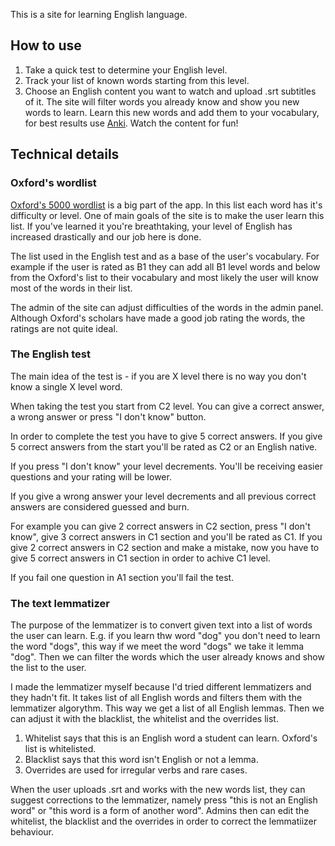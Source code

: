 This is a site for learning English language.

## How to use

1. Take a quick test to determine your English level. 
2. Track your list of known words starting from this level.
3. Choose an English content you want to watch and upload .srt subtitles of it. The site will filter words you already know and show you new words to learn. Learn this new words and add them to your vocabulary, for best results use [Anki](https://apps.ankiweb.net/). Watch the content for fun!

## Technical details

### Oxford's wordlist

[Oxford's 5000 wordlist](https://www.oxfordlearnersdictionaries.com/wordlists/oxford3000-5000) is a big part of the app. In this list each word has it's difficulty or level. One of main goals of the site is to make the user learn this list. If you've learned it you're breathtaking, your level of English has increased drastically and our job here is done. 

The list used in the English test and as a base of the user's vocabulary. For example if the user is rated as B1 they can add all B1 level words and below from the Oxford's list to their vocabulary and most likely the user will know most of the words in their list. 

The admin of the site can adjust difficulties of the words in the admin panel. Although Oxford's scholars have made a good job rating the words, the ratings are not quite ideal. 

### The English test

The main idea of the test is - if you are X level there is no way you don't know a single X level word. 

When taking the test you start from C2 level. You can give a correct answer, a wrong answer or press "I don't know" button. 

In order to complete the test you have to give 5 correct answers. If you give 5 correct answers from the start you'll be rated as C2 or an English native.

If you press "I don't know" your level decrements. You'll be receiving easier questions and your rating will be lower.

If you give a wrong answer your level decrements and all previous correct answers are considered guessed and burn. 

For example you can give 2 correct answers in C2 section, press "I don't know", give 3 correct answers in C1 section and you'll be rated as C1. 
If you give 2 correct answers in C2 section and make a mistake, now you have to give 5 correct answers in C1 section in order to achive C1 level.

If you fail one question in A1 section you'll fail the test. 

### The text lemmatizer

The purpose of the lemmatizer is to convert given text into a list of words the user can learn. E.g. if you learn thw word "dog" you don't need to learn the word "dogs", this way if we meet the word "dogs" we take it lemma "dog". Then we can filter the words which the user already knows and show the list to the user.

I made the lemmatizer myself because I'd tried different lemmatizers and they hadn't fit. It takes list of all English words and filters them with the lemmatizer algorythm. This way we get a list of all English lemmas. Then we can adjust it with the blacklist, the whitelist and the overrides list. 

1. Whitelist says that this is an English word a student can learn. Oxford's list is whitelisted. 
2. Blacklist says that this word isn't English or not a lemma. 
3. Overrides are used for irregular verbs and rare cases. 

When the user uploads .srt and works with the new words list, they can suggest corrections to the lemmatizer, namely press "this is not an English word" or "this word is a form of another word". Admins then can edit the whitelist, the blacklist and the overrides in order to correct the lemmatiizer behaviour.